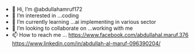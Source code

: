 - 👋 Hi, I’m @abdullahamruf172
- 👀 I’m interested in ...coding
- 🌱 I’m currently learning ...ai implementing in various sector
- 💞️ I’m looking to collaborate on ...working with me 
- 📫 How to reach me ...
https://www.facebook.com/abdullahal.maruf.376
https://www.linkedin.com/in/abdullah-al-maruf-096390204/

<!---
abdullahamruf172/abdullahamruf172 is a ✨ special ✨ repository because its `README.md` (this file) appears on your GitHub profile.
You can click the Preview link to take a look at your changes.
--->
